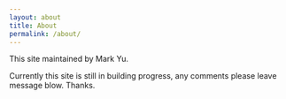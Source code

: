 ```yaml
---
layout: about
title: About
permalink: /about/
---
```

This site maintained by Mark Yu.

Currently this site is still in building progress, any comments please leave message blow. Thanks.